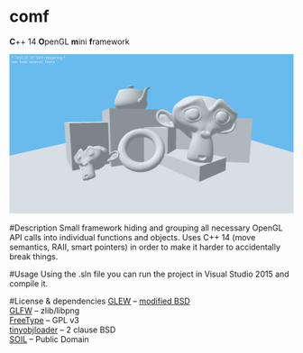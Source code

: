 # comf
**C**++ 14 **O**penGL **m**ini **f**ramework

![Screenshot](https://raw.githubusercontent.com/Tchayen/comf/master/screenshot.png)

#Description
Small framework hiding and grouping all necessary OpenGL API calls into individual functions and objects. Uses C++ 14 (move semantics, RAII, smart pointers) in order to make it harder to accidentally break things.

#Usage
Using the .sln file you can run the project in Visual Studio 2015 and compile it.

#License & dependencies
[GLEW](https://github.com/nigels-com/glew) – [modified BSD](http://glew.sourceforge.net/glew.txt)  
[GLFW](http://www.glfw.org/) – zlib/libpng  
[FreeType](https://www.freetype.org/) – GPL v3  
[tinyobjloader](https://syoyo.github.io/tinyobjloader/) – 2  clause BSD  
[SOIL](http://www.lonesock.net/soil.html) – Public Domain  
